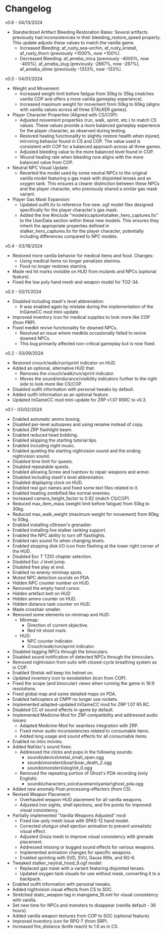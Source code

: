 # Changelog

v0.6 - 04/13/2024

- Standardized Artifact Bleeding Restoration Rates: Several artifacts previously had inconsistencies in their bleeding_restore_speed property. This update adjusts these values to match the vanilla game.
  - Increased Bleeding: af_rusty_sea-urchin, af_rusty_kristall, af_rusty_thorn (previously +1000%, now +100%).
  - Decreased Bleeding: af_ameba_mica (previously -4000%, now -400%), af_ameba_slug (previously -2667%, now -267%), af_ameba_slime (previously -1333%, now -133%).

v0.5 - 04/01/2024

- Weight and Movement:
  - Increased weight limit before fatigue from 30kg to 35kg (matches vanilla COP and offers a more vanilla gameplay experience).
  - Increased maximum weight for movement from 50kg to 60kg (aligns with vanilla values across all three STALKER games).
- Player Character Properties (Aligned with CS/COP):
  - Adjusted movement properties (run, walk, sprint, etc.) to match CS values. These values provide a more balanced gameplay experience for the player character, as observed during testing.
  - Restored healing functionality to slightly restore health when injured, mirroring behavior found in CS and COP. The value used is consistent with COP for a balanced approach across all three games.
  - Adjusted bleeding value to the more balanced level found in COP.
  - Wound healing rate when bleeding now aligns with the more balanced value from COP.
- Neutral NPC Visual Update:
  - Reverted the model used by some neutral NPCs to the original vanilla model featuring a gas mask with disjointed lenses and an oxygen tank. This ensures a clearer distinction between these NPCs and the player character, who previously shared a similar gas mask variant.
- Player Gas Mask Expansion:
  - Updated outfit.ltx to reference five new .ogf model files designed specifically for the player character's gas mask.
  - Added the line #include "models\capture\stalker_hero_captures.ltx" to the UserData section within these new models. This ensures they inherit the appropriate properties defined in stalker_hero_captures.ltx for the player character, potentially including differences compared to NPC models.

v0.4 - 03/18/2024

- Restored more vanilla behavior for medical items and food. Changes:
  - Using medical items no longer penalizes stamina.
  - Food no longer restores stamina.
- Made red hit marks invisible on HUD from mutants and NPCs (optional feature).
- Fixed the low poly hand mesh and weapon model for TOZ-34.

v0.3 - 03/11/2024

- Disabled including stash's level abbreviation.
  - It was enabled again by mistake during the implementation of the InGameCC mod mini-update.
- Improved inventory icon for medical supplies to look more like COP (from PRP).
- Fixed medkit revive functionality for downed NPCs.
  - Resolved an issue where medkits occasionally failed to revive downed NPCs.
  - This bug primarily affected non-critical gameplay but is now fixed.

v0.2 - 03/09/2024

- Restored crouch/walk/run/sprint indicator on HUD.
- Added an optional, alternative HUD that:
  - Removes the crouch/walk/run/sprint indicator.
  - Moves the sound/endurance/visibility indicators further to the right side to look more like CS/COP.
- Disabled outfit information with personal tweaks by default.
- Added outfit information as an optional feature.
- Updated InGameCC mod mini-update for ZRP v1.07 R5RC to v0.3.

v0.1 - 03/02/2024

- Enabled automatic ammo boxing.
- Disabled per-level autosaves and using rename instead of copy.
- Enabled ZRP flashlight beam.
- Enabled reduced head bobbing.
- Enabled skipping the starting tutorial tips.
- Enabled including night music.
- Enabled quieting the starting nightvision sound and the ending nightvision sound.
- Disabled time limit for quests.
- Disabled repeatable quests.
- Enabled allowing Screw and Ivantsov to repair weapons and armor.
- Disabled including stash's level abbreviation.
- Disabled displaying clock on HUD.
- Enabled real gun names and fixed some text files related to it.
- Enabled treating zombified like normal enemies.
- Increased camera_height_factor to 0.92 (match CS/COP).
- Reduced max_item_mass (weight limit before fatigue) from 50kg to 30kg.
- Reduced max_walk_weight (maximum weight for movement) from 60kg to 50kg.
- Enabled installing xStream's grenadier.
- Enabled installing live stalker ranking support.
- Enabled the NPC ability to turn off flashlights.
- Enabled rain sound fix when changing levels.
- Enabled stopping disk I/O icon from flashing at the lower right corner of the HUD.
- Disabled Esc T TZIO chapter selection.
- Disabled Esc J level jump.
- Disabled free play at end.
- Enabled no enemy minimap spots.
- Muted NPC detection sounds on PDA.
- Hidden NPC counter number on HUD.
- Removed the empty hand cursor.
- Hidden artefact belt on HUD
- Hidden ammo counter on HUD.
- Hidden distance task counter on HUD.
- Made crosshair smaller.
- Removed some elements on minimap and HUD:
  - Minimap:
    - Direction of current objective.
    - Red hit shoot mark.
  - HUD:
    - NPC counter indicator.
    - Crouch/walk/run/sprint indicator.
- Disabled tagging NPCs through the binoculars.
- Disabled sound notification of detected NPCs through the binoculars.
- Removed nightvision from suits with closed-cycle breathing system as in COP.
- Enabled Strelok will keep his helmet on.
- Updated inventory icon to exoskeleton (icon from COP).
- Fixed the scope (and binocular) views when running the game in 16:9 resolutions.
- Fixed global map and some detailed maps on PDA.
- Enabled helicopters at CNPP no longer use rockets.
- Implemented adapted-updated InGameCC mod for ZRP 1.07 R5 RC.
- Disabled CC of sound effects in-game by default.
- Implemented Medicine Mod for ZRP compatibility and addressed audio issues:
  - Adapted Medicine Mod for seamless integration with ZRP.
  - Fixed minor audio inconsistencies related to consumable items.
  - Added long usage and sound effects for all consumable items.
- Enabled no intro movies.
- Added NatVac's sound fixes:
  - Addressed the clicks and pops in the following sounds:
    - sounds\device\metal_small_open.ogg
    - sounds\monsters\boar\boar_death_2.ogg
    - sounds\monsters\dog\hit_0.ogg
  - Removed the repeating portion of Ghost's PDA recording (only English):
    - sounds\characters_voice\scenario\yantar\ghost_pda.ogg
- Added new anomaly Post-processing-effectors (from CS).
- Revised Weapon Placement:
  - Overhauled weapon HUD placement for all vanilla weapons.
  - Adjusted iron sights, shell ejections, and fire points for improved visual consistency.
- Partially implemented "Vanilla Weapons Adjusted" mod:
  - Fixed low-poly mesh issue with SPAS-12 hand model.
  - Corrected shotgun shell ejection animation to prevent unrealistic visual effect.
  - Adjusted Groza mesh to improve visual consistency with grenade placement.
  - Addressed missing or bugged sound effects for various weapons.
  - Implemented animation changes for specific weapons.
  - Enabled sprinting with SVD, SVU, Gauss Rifle, and RG-6.
- Tweaked stalker_neytral_hood_9.ogf model:
  - Replaced gas mask with a variant featuring disjointed lenses.
  - Updated oxygen tank visuals for use without mask, converting it to a backpack.
- Enabled outfit information with personal tweaks.
- Added nightvision visual effects from CS to SOC.
- Stretched static_weapon tag in maingame_16.xml for visual consistency with vanilla.
- Set new time for NPCs and monsters to disappear (vanilla default - 36 hours).
- Added vanilla weapon textures from COP to SOC (optional feature).
- Improved inventory icon for RPG-7 (from SRP).
- Increased fire_distance (knife reach) to 1.6 as in CS.
